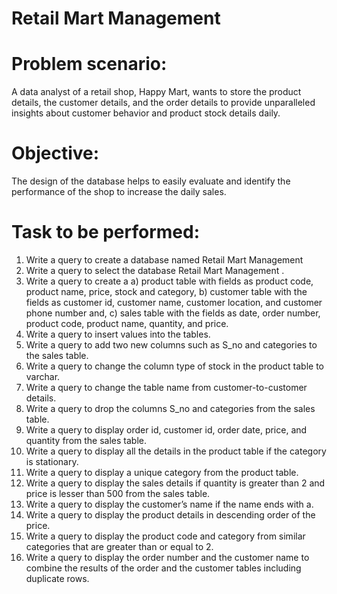 
# Retail Mart Management 

# Problem scenario:

A data analyst of a retail shop, Happy Mart, wants to store the product details, the customer details, and the order details to provide unparalleled insights about customer behavior and product stock details daily. 

# Objective: 

The design of the database helps to easily evaluate and identify the performance of the shop to increase the daily sales.

# Task to be performed: 

1.	Write a query to create a database named Retail Mart Management 
2.	Write a query to select the database Retail Mart Management .
3.	Write a query to create a 
a)	product table with fields as product code, product name, price, stock and category, 
b)	customer table with the fields as customer id, customer name, customer location, and customer phone number and, 
c)	sales table with the fields as date, order number, product code, product name, quantity, and price.
4.	Write a query to insert values into the tables.
5.	Write a query to add two new columns such as S_no and categories to the sales table.
6.	Write a query to change the column type of stock in the product table to varchar.
7.	Write a query to change the table name from customer-to-customer details.
8.	Write a query to drop the columns S_no and categories from the sales table.
9.	Write a query to display order id, customer id, order date, price, and quantity from the sales table.
10.	Write a query to display all the details in the product table if the category is stationary.
11.	Write a query to display a unique category from the product table.
12.	Write a query to display the sales details if quantity is greater than 2 and price is lesser than 500 from the sales table.
13.	Write a query to display the customer’s name if the name ends with a.
14.	Write a query to display the product details in descending order of the price.
15.	Write a query to display the product code and category from similar categories that are greater than or equal to 2.
16.	Write a query to display the order number and the customer name to combine the results of the order and the customer tables including duplicate rows.
